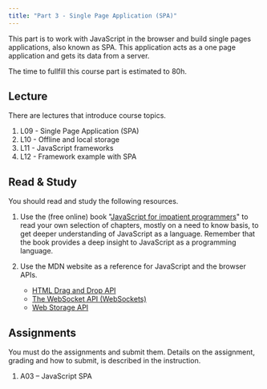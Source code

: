```yaml
---
title: "Part 3 - Single Page Application (SPA)"
---
```


This part is to work with JavaScript in the browser and build single pages applications, also known as SPA. This application acts as a one page application and gets its data from a server.

The time to fullfill this course part is estimated to 80h.



Lecture
----------------------

There are lectures that introduce course topics.

1. L09 - Single Page Application (SPA)
1. L10 - Offline and local storage
1. L11 - JavaScript frameworks
1. L12 - Framework example with SPA



Read & Study
----------------------

You should read and study the following resources.

1. Use the (free online) book "[JavaScript for impatient programmers](https://exploringjs.com/impatient-js/index.html)" to read your own selection of chapters, mostly on a need to know basis, to get deeper understanding of JavaScript as a language. Remember that the book provides a deep insight to JavaScript as a programming language.

1. Use the MDN website as a reference for JavaScript and the browser APIs.

    * [HTML Drag and Drop API](https://developer.mozilla.org/en-US/docs/Web/API/HTML_Drag_and_Drop_API)
    * [The WebSocket API (WebSockets)](https://developer.mozilla.org/en-US/docs/Web/API/WebSockets_API)
    * [Web Storage API](https://developer.mozilla.org/en-US/docs/Web/API/Web_Storage_API)



<!--
Exercises
----------------------

There are currently no exercises for this part.

<!--
Do the exercises to train and practice for the asignments.
-->



Assignments
----------------------

You must do the assignments and submit them. Details on the assignment, grading and how to submit, is described in the instruction.

1. A03 – JavaScript SPA
